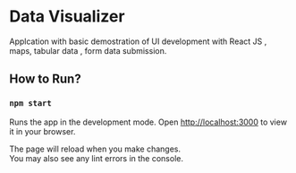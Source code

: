 # Data Visualizer

Applcation with basic demostration of UI development with React JS , maps, tabular data , form data submission.

## How to Run?


### `npm start`

Runs the app in the development mode.
Open [http://localhost:3000](http://localhost:3000) to view it in your browser.

The page will reload when you make changes.\
You may also see any lint errors in the console.
